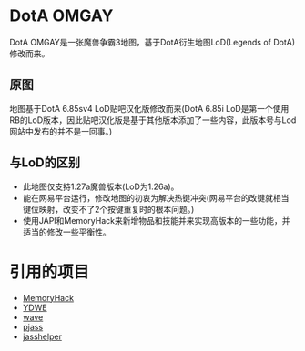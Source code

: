# DotA OMGAY
DotA OMGAY是一张魔兽争霸3地图，基于DotA衍生地图LoD(Legends of DotA)修改而来。

## 原图
地图基于DotA 6.85sv4 LoD贴吧汉化版修改而来(DotA 6.85i LoD是第一个使用RB的LoD版本，因此贴吧汉化版是基于其他版本添加了一些内容，此版本号与Lod网站中发布的并不是一回事。)

## 与LoD的区别
* 此地图仅支持1.27a魔兽版本(LoD为1.26a)。
* 能在网易平台运行，修改地图的初衷为解决热键冲突(网易平台的改键就相当键位映射，改变不了2个按键重复时的根本问题。)
* 使用JAPI和MemoryHack来新增物品和技能并来实现高版本的一些功能，并适当的修改一些平衡性。

# 引用的项目
* [MemoryHack](https://github.com/AzagThoth24/MemoryHack)
* [YDWE](https://github.com/actboy168/YDWE)
* [wave](https://github.com/boostorg/wave)
* [pjass](http://jass.sourceforge.net/)
* [jasshelper](http://www.wc3c.net/showthread.php?t=88142)
